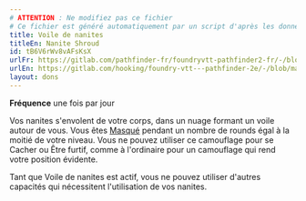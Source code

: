 ```yaml
---
# ATTENTION : Ne modifiez pas ce fichier
# Ce fichier est généré automatiquement par un script d'après les données du module Foundry VTT officiel et de sa traduction
title: Voile de nanites
titleEn: Nanite Shroud
id: tB6V6rWv8vAFsKsX
urlFr: https://gitlab.com/pathfinder-fr/foundryvtt-pathfinder2-fr/-/blob/master/data/feats/tB6V6rWv8vAFsKsX.htm
urlEn: https://gitlab.com/hooking/foundry-vtt---pathfinder-2e/-/blob/master/packs/data/feats.db/nanite-shroud.json
layout: dons
---
```

**Fréquence** une fois par jour

Vos nanites s'envolent de votre corps, dans un nuage formant un voile autour de vous. Vous êtes [Masqué](../conditions/masqué.html) pendant un nombre de rounds égal à la moitié de votre niveau. Vous ne pouvez utiliser ce camouflage pour se Cacher ou Être furtif, comme à l'ordinaire pour un camouflage qui rend votre position évidente.

Tant que Voile de nanites est actif, vous ne pouvez utiliser d'autres capacités qui nécessitent l'utilisation de vos nanites.
